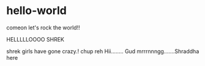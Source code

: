 # hello-world
comeon let's rock the world!!


HELLLLLOOOO SHREK


shrek girls have gone crazy.!
chup reh
Hii........ Gud mrrrnnngg.......Shraddha here
